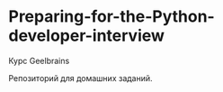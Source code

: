 # Preparing-for-the-Python-developer-interview

Курс Geelbrains

Репозиторий для домашних заданий.

